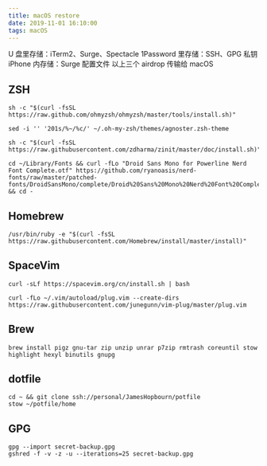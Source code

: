 ```yaml
---
title: macOS restore
date: 2019-11-01 16:10:00
tags: macOS
---
```


U 盘里存储：iTerm2、Surge、Spectacle
1Password 里存储：SSH、GPG 私钥
iPhone 内存储：Surge 配置文件
以上三个 airdrop 传输给 macOS

## ZSH
```
sh -c "$(curl -fsSL https://raw.github.com/ohmyzsh/ohmyzsh/master/tools/install.sh)"

sed -i '' '201s/%~/%c/' ~/.oh-my-zsh/themes/agnoster.zsh-theme

sh -c "$(curl -fsSL https://raw.githubusercontent.com/zdharma/zinit/master/doc/install.sh)"

cd ~/Library/Fonts && curl -fLo "Droid Sans Mono for Powerline Nerd Font Complete.otf" https://github.com/ryanoasis/nerd-fonts/raw/master/patched-fonts/DroidSansMono/complete/Droid%20Sans%20Mono%20Nerd%20Font%20Complete.otf && cd -
```

## Homebrew
```
/usr/bin/ruby -e "$(curl -fsSL https://raw.githubusercontent.com/Homebrew/install/master/install)"
```

## SpaceVim
```
curl -sLf https://spacevim.org/cn/install.sh | bash

curl -fLo ~/.vim/autoload/plug.vim --create-dirs https://raw.githubusercontent.com/junegunn/vim-plug/master/plug.vim
```

## Brew
```
brew install pigz gnu-tar zip unzip unrar p7zip rmtrash coreuntil stow highlight hexyl binutils gnupg 
```

## dotfile
```
cd ~ && git clone ssh://personal/JamesHopbourn/potfile
stow ~/potfile/home
```

## GPG
```
gpg --import secret-backup.gpg
gshred -f -v -z -u --iterations=25 secret-backup.gpg
```
